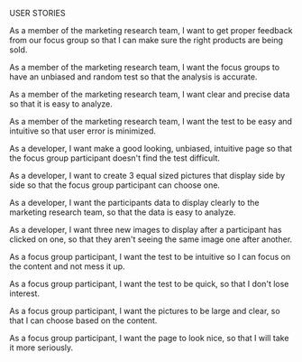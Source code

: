 USER STORIES

As a member of the marketing research team, I want to get proper feedback from our focus group so that I can make sure the right products are being sold.

As a member of the marketing research team, I want the focus groups to have an unbiased and random test so that the analysis is accurate.

As a member of the marketing research team, I want clear and precise data so that it is easy to analyze.

As a member of the marketing research team, I want the test to be easy and intuitive so that user error is minimized.


As a developer, I want make a good looking, unbiased, intuitive page so that the focus group participant doesn't find the test difficult.

As a developer, I want to create 3 equal sized pictures that display side by side so that the focus group participant can choose one.

As a developer, I want the participants data to display clearly to the marketing research team, so that the data is easy to analyze.

As a developer, I want three new images to display after a participant has clicked on one, so that they aren't seeing the same image one after another.


As a focus group participant, I want the test to be intuitive so I can focus on the content and not mess it up.

As a focus group participant, I want the test to be quick, so that I don't lose interest.

As a focus group participant, I want the pictures to be large and clear, so that I can choose based on the content.

As a focus group participant, I want the page to look nice, so that I will take it more seriously.
